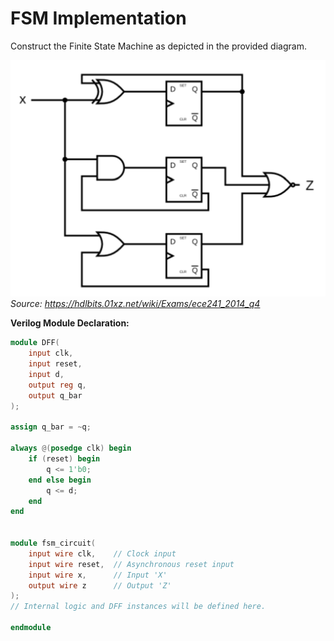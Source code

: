 # FSM Implementation

Construct the Finite State Machine as depicted in the provided diagram.

![Shift Register](fsm.png)
*Source: https://hdlbits.01xz.net/wiki/Exams/ece241_2014_q4*

**Verilog Module Declaration:**
```verilog
module DFF(
    input clk,
    input reset,
    input d,
    output reg q,
    output q_bar
);

assign q_bar = ~q;

always @(posedge clk) begin
    if (reset) begin
        q <= 1'b0;
    end else begin
        q <= d;
    end
end


module fsm_circuit(
    input wire clk,    // Clock input
    input wire reset,  // Asynchronous reset input
    input wire x,      // Input 'X'
    output wire z      // Output 'Z'
);
// Internal logic and DFF instances will be defined here.

endmodule
```

